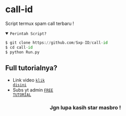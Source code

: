 # call-id
Script termux spam call terbaru !

<details open><summary><code>Perintah Script?</code></summary>

```python
$ git clone https://github.com/Sxp-ID/call-id
$ cd call-id
$ python Run.py
```
</details>

## Full tutorialnya?
- Link video <code><a href="https://youtu.be/hue0LrxhiWM?si=mCFtjHpAfg-BTxsa">klik disini</a></code>
- Subs yt admin <code><a href="https://youtube.com/@freetutorialofficial?si=9hamt4Px2gXzPY9x">FREE TUTORIAL</a></code>
<div align="center">

### Jgn lupa kasih star masbro !
</div>
